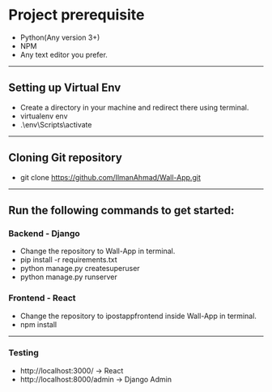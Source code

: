# Project prerequisite
- Python(Any version 3+)
- NPM
- Any text editor you prefer.
---
## Setting up Virtual Env 
- Create a directory in your machine and redirect there using terminal.
- virtualenv env
- .\env\Scripts\activate
---
## Cloning Git repository
- git clone https://github.com/IlmanAhmad/Wall-App.git
---
## Run the following commands to get started:
### Backend - Django
- Change the repository to Wall-App in terminal.
- pip install -r requirements.txt
- python manage.py createsuperuser
- python manage.py runserver

### Frontend - React
- Change the repository to ipostappfrontend inside Wall-App in terminal.
- npm install
---
### Testing
- http://localhost:3000/ -> React
- http://localhost:8000/admin -> Django Admin